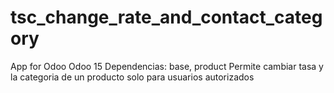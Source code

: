 # tsc_change_rate_and_contact_category
App for Odoo
Odoo 15
Dependencias: base, product
Permite cambiar tasa y la categoria de un producto solo para usuarios autorizados
